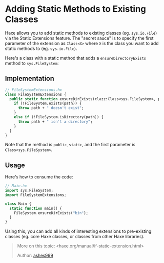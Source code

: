 [tags]: / "static-extensions"

# Adding Static Methods to Existing Classes

Haxe allows you to add static methods to existing classes (eg. `sys.io.File`) via the Static Extensions feature. The "secret sauce" is to specify the first parameter of the extension as `Class<X>` where `X` is the class you want to add static methods to (eg. `sys.io.File`).

Here's a class with a static method that adds a `ensureDirectoryExists` method to `sys.FileSystem`:

## Implementation

```haxe
// FileSystemExtensions.hx
class FileSystemExtensions {
  public static function ensureDirExists(clazz:Class<sys.FileSystem>, path:String) : Void {
    if (!FileSystem.exists(path)) {
      throw path + " doesn't exist";
    }
    else if (!FileSystem.isDirectory(path)) {
      throw path + " isn't a directory";
    }
  }
}
```

Note that the method is `public`, `static`, and the first parameter is `Class<sys.FileSystem>`.

## Usage

Here's how to consume the code:

```haxe
// Main.hx
import sys.FileSystem;
import FileSystemExtensions;

class Main {
  static function main() {
    FileSystem.ensureDirExists("bin");
  }
}
```

Using this, you can add all kinds of interesting extensions to pre-existing classes (eg. core Haxe classes, or classes from other Haxe libraries). 

> More on this topic: <haxe.org/manual/lf-static-extension.html>
> 
> Author: [ashes999](http://github.com/ashes999)
